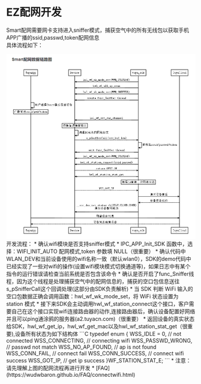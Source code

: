 # EZ配网开发

Smart配网需要网卡支持进入sniffer模式，捕获空气中的所有无线包以获取手机APP广播的ssid,passwd,token配网信息    
具体流程如下：  

<div align=center><img  src = "ez.png"alt="img" style="zoom:150%;"></div>  
开发流程：  
* 确认wifi模块是否支持sniffer模式  
* IPC_APP_Init_SDK 函数中，选择：WIFI_INIT_AUTO 配网模式,token 参数填 NULL（很重要）  
* 确认代码中WLAN_DEV和当前设备使用的wifi名称一致（默认wlan0），SDK的demo代码中已经实现了一些对wifi的操作(设置wifi模块模式切换通道等)，如果日志中有某个指令的运行错误请检查当前系统是否包含该命令  
* 确认是否开启了func_Sniffer线程，因为这个线程是处理捕获空气中的配网信息的，捕获的空口包信息送往s_pSnifferCall这个回调处理(这部分由SDK负责解析)  
* 当 SDK 判断 WiFi 输入的空口包数据正确会调用函数：hwl_wf_wk_mode_set，将 WiFi 状态设置为 station 模式
* 接下来SDK会主动调用hwl_wf_station_connect这个接口，客户需要自己在这个接口实现wifi连接路由器的动作,连接路由器后，确认设备配置好网络并且可以ping通涂鸦的服务器(a2.tuyacn.com)（很重要）  
* 返回设备的真实状态给SDK，hwl_wf_get_ip，hwl_wf_get_mac以及hwl_wf_station_stat_get（很重要),设备所有状态为如下结构体  
```C
    typedef enum {
        WSS_IDLE = 0,                       // not connected
        WSS_CONNECTING,                     // connecting wifi
        WSS_PASSWD_WRONG,                   // passwd not match
        WSS_NO_AP_FOUND,                    // ap is not found
        WSS_CONN_FAIL,                      // connect fail
        WSS_CONN_SUCCESS,                   // connect wifi success
        WSS_GOT_IP,                         // get ip success
    }WF_STATION_STAT_E;
```
* 注意：请先理解上图的配网流程再进行开发
* [FAQ](https://wudwbaron.github.io/FAQ/connectwifi.html)